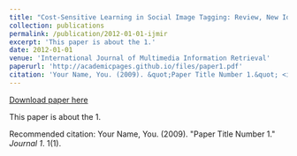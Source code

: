 ```yaml
---
title: "Cost-Sensitive Learning in Social Image Tagging: Review, New Ideas and Evaluation"
collection: publications
permalink: /publication/2012-01-01-ijmir
excerpt: 'This paper is about the 1.'
date: 2012-01-01
venue: 'International Journal of Multimedia Information Retrieval'
paperurl: 'http://academicpages.github.io/files/paper1.pdf'
citation: 'Your Name, You. (2009). &quot;Paper Title Number 1.&quot; <i>Journal 1</i>. 1(1).'
---
```


<a href='http://academicpages.github.io/files/paper1.pdf'>Download paper here</a>

This paper is about the 1.

Recommended citation: Your Name, You. (2009). "Paper Title Number 1." <i>Journal 1</i>. 1(1).
